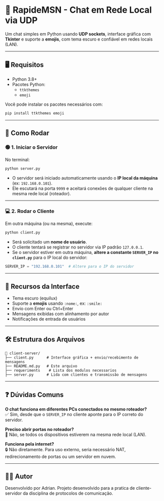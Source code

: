 # 💬 RapideMSN - Chat em Rede Local via UDP

Um chat simples em Python usando **UDP sockets**, interface gráfica com **Tkinter** e suporte a **emojis**, com tema escuro e confiável em redes locais (LAN).

---

## 🖥️ Requisitos

- Python 3.8+
- Pacotes Python:
  - `ttkthemes`
  - `emoji`

Você pode instalar os pacotes necessários com:

```bash
pip install ttkthemes emoji
```

---

## 🚀 Como Rodar

### 🟢 1. Iniciar o Servidor

No terminal:

```bash
python server.py
```

- O servidor será iniciado automaticamente usando o **IP local da máquina** (ex: `192.168.0.101`).
- Ele escutará na porta `9999` e aceitará conexões de qualquer cliente na mesma rede local (roteador).

---

### 💻 2. Rodar o Cliente

Em outra máquina (ou na mesma), execute:

```bash
python client.py
```

- Será solicitado um **nome de usuário**.
- O cliente tentará se registrar no servidor via IP padrão `127.0.0.1`.
- Se o servidor estiver em outra máquina, **altere a constante `SERVER_IP` no `client.py`** para o IP local do servidor:

```python
SERVER_IP = "192.168.0.101"  # Altere para o IP do servidor
```

---

## 🎨 Recursos da Interface

- Tema escuro (equilux)
- Suporte a **emojis** usando `:nome:`, ex: `:smile:`
- Envio com Enter ou Ctrl+Enter
- Mensagens exibidas com alinhamento por autor
- Notificações de entrada de usuários

---

## 🛠️ Estrutura dos Arquivos

```
📁 client-server/
├── client.py      # Interface gráfica + envio/recebimento de mensagens
├── README.md.py   # Este arquivo
├── requeriments    # Lista dos modulos necessarios
├── server.py      # Lida com clientes e transmissão de mensagens   
```

---

## ❓ Dúvidas Comuns

**O chat funciona em diferentes PCs conectados no mesmo roteador?**  
✅ Sim, desde que o `SERVER_IP` no cliente aponte para o IP correto do servidor.

**Preciso abrir portas no roteador?**  
🚫 Não, se todos os dispositivos estiverem na mesma rede local (LAN).

**Funciona pela internet?**  
🔒 Não diretamente. Para uso externo, seria necessário NAT, redirecionamento de portas ou um servidor em nuvem.

---

## 🧑‍💻 Autor

Desenvolvido por Adrian. Projeto desenvolvido para a pratica de cliente-servidor da disciplina de protocolos de comunicação.
